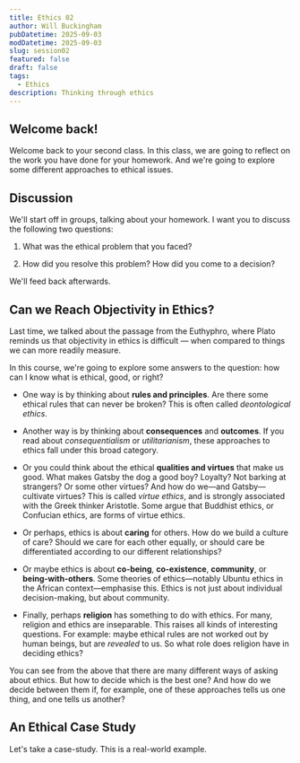```yaml
---
title: Ethics 02
author: Will Buckingham
pubDatetime: 2025-09-03
modDatetime: 2025-09-03
slug: session02
featured: false
draft: false
tags:
  - Ethics
description: Thinking through ethics
---
```

## Welcome back!

Welcome back to your second class. In this class, we are going to reflect on the work you have done for your homework. And we're going to explore some different approaches to ethical issues.

## Discussion

We'll start off in groups, talking about your homework. I want you to discuss the following two questions:

1.  What was the ethical problem that you faced?
    
2.  How did you resolve this problem? How did you come to a decision?
    

We'll feed back afterwards.

## Can we Reach Objectivity in Ethics?

Last time, we talked about the passage from the Euthyphro, where Plato reminds us that objectivity in ethics is difficult — when compared to things we can more readily measure.

In this course, we're going to explore some answers to the question: how can I know what is ethical, good, or right?

*   One way is by thinking about **rules and principles**. Are there some ethical rules that can never be broken? This is often called _deontological ethics_.
    
*   Another way is by thinking about **consequences** and **outcomes**. If you read about _consequentialism_ or _utilitarianism_, these approaches to ethics fall under this broad category.
    
*   Or you could think about the ethical **qualities and virtues** that make us good. What makes Gatsby the dog a good boy? Loyalty? Not barking at strangers? Or some other virtues? And how do we—and Gatsby—cultivate virtues? This is called _virtue ethics_, and is strongly associated with the Greek thinker Aristotle. Some argue that Buddhist ethics, or Confucian ethics, are forms of virtue ethics.
    
*   Or perhaps, ethics is about **caring** for others. How do we build a culture of care? Should we care for each other equally, or should care be differentiated according to our different relationships?
    
*   Or maybe ethics is about **co-being**, **co-existence**, **community**, or **being-with-others**. Some theories of ethics—notably Ubuntu ethics in the African context—emphasise this. Ethics is not just about individual decision-making, but about community.
    
*   Finally, perhaps **religion** has something to do with ethics. For many, religion and ethics are inseparable. This raises all kinds of interesting questions. For example: maybe ethical rules are not worked out by human beings, but are _revealed_ to us. So what role does religion have in deciding ethics?
    

You can see from the above that there are many different ways of asking about ethics. But how to decide which is the best one? And how do we decide between them if, for example, one of these approaches tells us one thing, and one tells us another?

## An Ethical Case Study

Let's take a case-study. This is a real-world example.